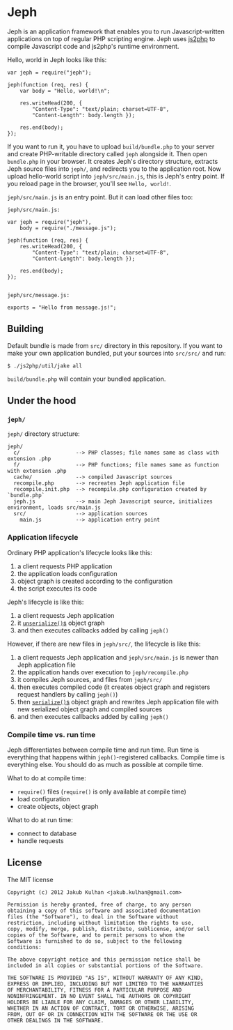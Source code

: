 # Jeph

Jeph is an application framework that enables you to run Javascript-written
applications on top of regular PHP scripting engine. Jeph uses
[js2php](https://github.com/jakubkulhan/js2php) to compile Javascript code and
js2php's runtime environment.

Hello, world in Jeph looks like this:

	var jeph = require("jeph");

	jeph(function (req, res) {
		var body = "Hello, world!\n";

		res.writeHead(200, {
			"Content-Type": "text/plain; charset=UTF-8",
			"Content-Length": body.length });

		res.end(body);
	});

If you want to run it, you have to upload `build/bundle.php` to your server
and create PHP-writable directory called `jeph` alongside it. Then open `bundle.php`
in your browser. It creates Jeph's directory structure, extracts Jeph source files
into `jeph/`, and redirects you to the application root. Now upload hello-world
script into `jeph/src/main.js`, this is Jeph's entry point. If you reload page
in the browser, you'll see `Hello, world!`.

`jeph/src/main.js` is an entry point. But it can load other files too:

	jeph/src/main.js:

	var jeph = require("jeph"),
		body = require("./message.js");

	jeph(function (req, res) {
		res.writeHead(200, {
			"Content-Type": "text/plain; charset=UTF-8",
			"Content-Length": body.length });

		res.end(body);
	});


	jeph/src/message.js:

	exports = "Hello from message.js!";

## Building

Default bundle is made from `src/` directory in this repository. If you want to make
your own application bundled, put your sources into `src/src/` and run:

	$ ./js2php/util/jake all

`build/bundle.php` will contain your bundled application.

## Under the hood

### `jeph/`

`jeph/` directory structure:

	jeph/
	  c/                  --> PHP classes; file names same as class with extension .php
	  f/                  --> PHP functions; file names same as function with extension .php
	  cache/              --> compiled Javascript sources
	  recompile.php       --> recreates Jeph application file
	  recompile.init.php  --> recompile.php configuration created by `bundle.php`
	  jeph.js             --> main Jeph Javascript source, initializes environment, loads src/main.js
	  src/                --> application sources
	    main.js           --> application entry point

### Application lifecycle

Ordinary PHP application's lifecycle looks like this:

1. a client requests PHP application
2. the application loads configuration
3. object graph is created according to the configuration
4. the script executes its code

Jeph's lifecycle is like this:

1. a client requests Jeph application
3. it [`unserialize()`s](http://php.net/unserialize) object graph
2. and then executes callbacks added by calling `jeph()`

However, if there are new files in `jeph/src/`, the lifecycle is like this:

1. a client requests Jeph application and `jeph/src/main.js` is newer than Jeph
   application file
2. the application hands over execution to `jeph/recompile.php`
3. it compiles Jeph sources, and files from `jeph/src/`
4. then executes compiled code (it creates object graph and registers request handlers by calling `jeph()`)
5. then [`serialize()`s](http://php.net/serialize) object graph and rewrites Jeph application file
   with new serialized object graph and compiled sources
6. and then executes callbacks added by calling `jeph()`

### Compile time vs. run time

Jeph differentiates between compile time and run time. Run time is everything that
happens within `jeph()`-registered callbacks. Compile time is everything else. You
should do as much as possible at compile time.

What to do at compile time:

- `require()` files (`require()` is only available at compile time)
- load configuration
- create objects, object graph

What to do at run time:

- connect to database
- handle requests

## License

The MIT license

    Copyright (c) 2012 Jakub Kulhan <jakub.kulhan@gmail.com>

    Permission is hereby granted, free of charge, to any person
    obtaining a copy of this software and associated documentation
    files (the "Software"), to deal in the Software without
    restriction, including without limitation the rights to use,
    copy, modify, merge, publish, distribute, sublicense, and/or sell
    copies of the Software, and to permit persons to whom the
    Software is furnished to do so, subject to the following
    conditions:

    The above copyright notice and this permission notice shall be
    included in all copies or substantial portions of the Software.

    THE SOFTWARE IS PROVIDED "AS IS", WITHOUT WARRANTY OF ANY KIND,
    EXPRESS OR IMPLIED, INCLUDING BUT NOT LIMITED TO THE WARRANTIES
    OF MERCHANTABILITY, FITNESS FOR A PARTICULAR PURPOSE AND
    NONINFRINGEMENT. IN NO EVENT SHALL THE AUTHORS OR COPYRIGHT
    HOLDERS BE LIABLE FOR ANY CLAIM, DAMAGES OR OTHER LIABILITY,
    WHETHER IN AN ACTION OF CONTRACT, TORT OR OTHERWISE, ARISING
    FROM, OUT OF OR IN CONNECTION WITH THE SOFTWARE OR THE USE OR
    OTHER DEALINGS IN THE SOFTWARE.
